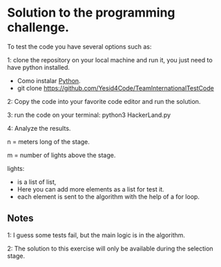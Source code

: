 # Solution to the programming challenge.
To test the code you have several options such as:

1: clone the repository on your local machine and run it, you just need to have python installed.
- Como instalar [Python](https://realpython.com/installing-python/).
- git clone https://github.com/Yesid4Code/TeamInternationalTestCode

2: Copy the code into your favorite code editor and run the solution.

3: run the code on your terminal: python3 HackerLand.py

4: Analyze the results.


n = meters long of the stage.

m = number of lights above the stage.

lights:
- is a list of list,
- Here you can add more elements as a list for test it.
- each element is sent to the algorithm with the help of a for loop.


## Notes
1: I guess some tests fail, but the main logic is in the algorithm.

2: The solution to this exercise will only be available during the selection stage.